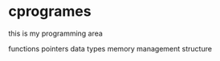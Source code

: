# cprogrames
this is my programming area

functions
pointers
data types
memory management
structure
